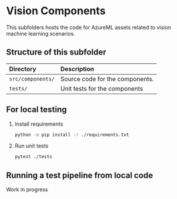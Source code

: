# Vision Components

This subfolders hosts the code for AzureML assets related to vision machine learning scenarios.

## Structure of this subfolder

| Directory | Description |
| :-- | :-- |
| `src/components/` | Source code for the components. |
| `tests/` | Unit tests for the components |

## For local testing

1. Install requirements

    ```bash
    python -m pip install -r ./requirements.txt
    ```

2. Run unit tests

    ```bash
    pytest ./tests
    ```

## Running a test pipeline from local code

Work in progress
